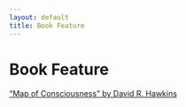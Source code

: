 ```yaml
---
layout: default
title: Book Feature
---
```


# Book Feature

[“Map of Consciousness” by David R. Hawkins](books/feature1)
